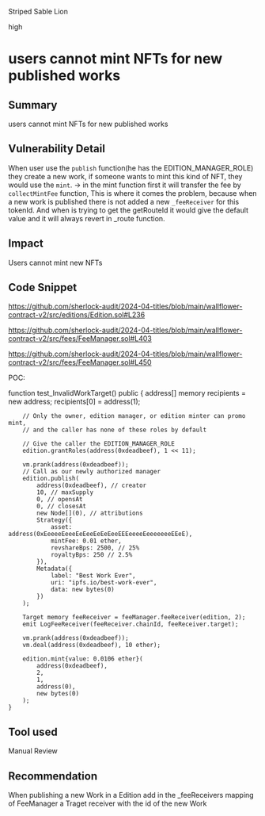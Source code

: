 Striped Sable Lion

high

# users cannot mint NFTs for new published works

## Summary
users cannot mint NFTs for new published works
## Vulnerability Detail
When user use the `publish` function(he has the EDITION_MANAGER_ROLE) they create a new work, if someone wants to mint this kind of NFT, they would use the `mint`. -> in the mint function first it will transfer the fee by `collectMintFee` function, This is where it comes the problem, because when a new work is published there is not added a new  `_feeReceiver` for this tokenId.
And when is trying to get the getRouteId it would give the default value and it will always revert in _route function.

## Impact
Users cannot mint new NFTs
## Code Snippet
https://github.com/sherlock-audit/2024-04-titles/blob/main/wallflower-contract-v2/src/editions/Edition.sol#L236

https://github.com/sherlock-audit/2024-04-titles/blob/main/wallflower-contract-v2/src/fees/FeeManager.sol#L403

https://github.com/sherlock-audit/2024-04-titles/blob/main/wallflower-contract-v2/src/fees/FeeManager.sol#L450

POC: 

function test_InvalidWorkTarget() public {
        address[] memory recipients = new address[](1);
        recipients[0] = address(1);

        // Only the owner, edition manager, or edition minter can promo mint,
        // and the caller has none of these roles by default

        // Give the caller the EDITION_MANAGER_ROLE
        edition.grantRoles(address(0xdeadbeef), 1 << 11);

        vm.prank(address(0xdeadbeef));
        // Call as our newly authorized manager
        edition.publish(
            address(0xdeadbeef), // creator
            10, // maxSupply
            0, // opensAt
            0, // closesAt
            new Node[](0), // attributions
            Strategy({
                asset: address(0xEeeeeEeeeEeEeeEeEeEeeEEEeeeeEeeeeeeeEEeE),
                mintFee: 0.01 ether,
                revshareBps: 2500, // 25%
                royaltyBps: 250 // 2.5%
            }),
            Metadata({
                label: "Best Work Ever",
                uri: "ipfs.io/best-work-ever",
                data: new bytes(0)
            })
        );

        Target memory feeReceiver = feeManager.feeReceiver(edition, 2);
        emit LogFeeReceiver(feeReceiver.chainId, feeReceiver.target);

        vm.prank(address(0xdeadbeef));
        vm.deal(address(0xdeadbeef), 10 ether);

        edition.mint{value: 0.0106 ether}(
            address(0xdeadbeef),
            2,
            1,
            address(0),
            new bytes(0)
        );
    }

## Tool used

Manual Review

## Recommendation
When publishing a new Work in a Edition
add in the _feeReceivers mapping of FeeManager a Traget receiver with the id of the new Work